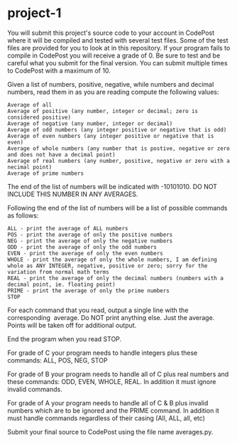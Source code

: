 # project-1

You will submit this project's source code to your account in CodePost where it will be compiled and tested with several test files. Some of the test files are provided for you to look at in this repository. If your program fails to compile in CodePost you will receive a grade of 0. Be sure to test and be careful what you submit for the final version. You can submit multiple times to CodePost with a maximum of 10. 

Given a list of numbers, positive, negative, while numbers and decimal numbers, read them in as you are reading compute the following values:

```
Average of all
Average of positive (any number, integer or decimal; zero is considered positive)
Average of negative (any number, integer or decimal)
Average of odd numbers (any integer positive or negative that is odd)
Average of even numbers (any integer positive or negative that is even)
Average of whole numbers (any number that is postive, negative or zero and does not have a decimal point)
Average of real numbers (any number, positive, negative or zero with a necimal point)
Average of prime numbers
```

The end of the list of numbers will be indicated with -10101010. DO NOT INCLUDE THIS NUMBER IN ANY AVERAGES. 

Following the end of the list of numbers will be a list of possible commands as follows:

```
ALL - print the average of ALL numbers
POS - print the average of only the positive numbers
NEG - print the average of only the negative numbers
ODD - print the average of only the odd numbers
EVEN - print the average of only the even numbers 
WHOLE - print the average of only the whole numbers, I am defining whole as ANY INTEGER, negative, positive or zero; sorry for the variation from normal math terms
REAL - print the average of only the decimal numbers (numbers with a decimal point, ie. floating point)
PRIME - print the average of only the prime numbers
STOP
```

For each command that you read, output a single line with the corresponding  average. Do NOT print anything else. Just the average. Points will be taken off for additional output. 

End the program when you read STOP.


For grade of C your program needs to handle integers plus these commands: ALL, POS, NEG, STOP

For grade of B your program needs to handle all of C plus real numbers and these commands: ODD, EVEN, WHOLE, REAL. In addition it must ignore invalid commands. 

For grade of A your program needs to handle all of C & B plus invalid numbers which are to be ignored and the PRIME command. In addition it must handle commands regardless of their casing (All, ALL, all, etc)


Submit your final source to CodePost using the file name averages.py.


